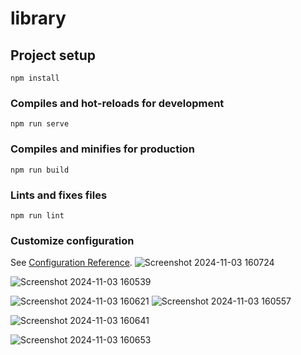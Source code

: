 # library

## Project setup
```
npm install
```

### Compiles and hot-reloads for development
```
npm run serve
```

### Compiles and minifies for production
```
npm run build
```

### Lints and fixes files
```
npm run lint
```

### Customize configuration
See [Configuration Reference](https://cli.vuejs.org/config/).
![Screenshot 2024-11-03 160724](https://github.com/user-attachments/assets/bee0bfb9-372f-4069-bd3e-a4468389c698)

![Screenshot 2024-11-03 160539](https://github.com/user-attachments/assets/1e32b027-9b24-48ad-bd67-3d16cc28da55)

![Screenshot 2024-11-03 160621](https://github.com/user-attachments/assets/52711c96-a6de-4098-921e-fed96a5ebd4e)
![Screenshot 2024-11-03 160557](https://github.com/user-attachments/assets/26623873-a844-4c5c-aadf-4abd1c74b5b5)

![Screenshot 2024-11-03 160641](https://github.com/user-attachments/assets/1019e563-4735-4d69-9338-dae5eefff80b)

![Screenshot 2024-11-03 160653](https://github.com/user-attachments/assets/adb4778d-dfa0-42de-a093-7f8eca5b309e)



